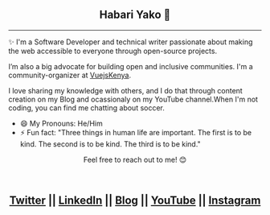<div align="center">
  <h2>Habari Yako 👋</h2>
  </div>

---
✨ I'm a Software Developer and technical writer passionate about making the web accessible to everyone through open-source projects. 

I’m also a big advocate for building open and inclusive communities. I'm a community-organizer at [VuejsKenya](https://twitter.com/kenyavue).

I love sharing my knowledge with others, and I do that through content creation on my Blog and ocassionaly on my YouTube channel.When I'm not coding, you can find me chatting about soccer.

- 😄 My Pronouns: He/Him   
- ⚡ Fun fact: "Three things in human life are important. The first is to be kind. The second is to be kind. The third is to be kind."


<div align="center">


Feel free to reach out to me! 😊 

<br />


<a href="https://www.twitter.com/amjohnphilip">Twitter</a> || <a href="https://www.linkedin.com/in/amjohnphilip">LinkedIn</a> || <a href="https://amjohnphilip.medium.com/">Blog</a> ||  <a href="https://www.youtube.com/channel/UCNCzNrpq0fHxFqQYCmbwAcA">YouTube</a> || <a href="https://www.instagram.com/amjohnphilip">Instagram</a>
---
</div>



